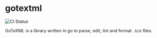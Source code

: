# gotextml

![CI Status](https://github.com/tkw1536/gotexml/workflows/CI/badge.svg)

GoTeXML is a library written in go to parse, edit, lint and format `.bib` files. 
